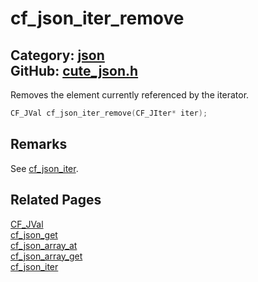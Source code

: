 [//]: # (This file is automatically generated by Cute Framework's docs parser.)
[//]: # (Do not edit this file by hand!)
[//]: # (See: https://github.com/RandyGaul/cute_framework/blob/master/samples/docs_parser.cpp)
[](../header.md ':include')

# cf_json_iter_remove

Category: [json](/api_reference?id=json)  
GitHub: [cute_json.h](https://github.com/RandyGaul/cute_framework/blob/master/include/cute_json.h)  
---

Removes the element currently referenced by the iterator.

```cpp
CF_JVal cf_json_iter_remove(CF_JIter* iter);
```

## Remarks

See [cf_json_iter](/json/cf_json_iter.md).

## Related Pages

[CF_JVal](/json/cf_jval.md)  
[cf_json_get](/json/cf_json_get.md)  
[cf_json_array_at](/json/cf_json_array_at.md)  
[cf_json_array_get](/json/cf_json_array_get.md)  
[cf_json_iter](/json/cf_json_iter.md)  
